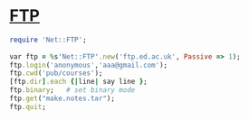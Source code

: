 [1]: http://rosettacode.org/wiki/FTP

# [FTP][1]

```ruby
require 'Net::FTP';
 
var ftp = %s'Net::FTP'.new('ftp.ed.ac.uk', Passive => 1);
ftp.login('anonymous','aaa@gmail.com');
ftp.cwd('pub/courses');
[ftp.dir].each {|line| say line };
ftp.binary;   # set binary mode
ftp.get("make.notes.tar");
ftp.quit;
```
